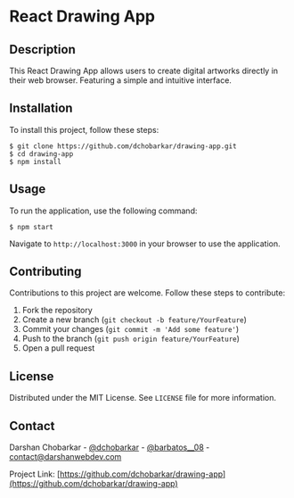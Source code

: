 # React Drawing App

## Description

This React Drawing App allows users to create digital artworks directly in their web browser. Featuring a simple and intuitive interface.

## Installation

To install this project, follow these steps:

    $ git clone https://github.com/dchobarkar/drawing-app.git
    $ cd drawing-app
    $ npm install

## Usage

To run the application, use the following command:

    $ npm start

Navigate to `http://localhost:3000` in your browser to use the application.

## Contributing

Contributions to this project are welcome. Follow these steps to contribute:

1. Fork the repository
2. Create a new branch (`git checkout -b feature/YourFeature`)
3. Commit your changes (`git commit -m 'Add some feature'`)
4. Push to the branch (`git push origin feature/YourFeature`)
5. Open a pull request

## License

Distributed under the MIT License. See `LICENSE` file for more information.

## Contact

Darshan Chobarkar - [@dchobarkar](https://www.linkedin.com/in/dchobarkar/) - [@barbatos\_\_08](https://twitter.com/barbatos__08) - contact@darshanwebdev.com

Project Link: [https://github.com/dchobarkar/drawing-app](https://github.com/dchobarkar/drawing-app)
